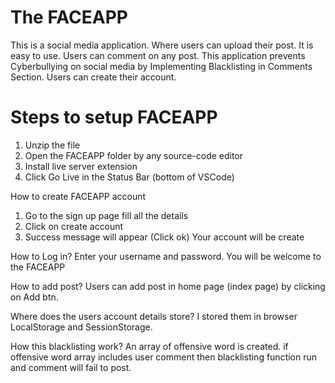 
# The FACEAPP 

This is a social media application. Where users can upload their post.
It is easy to use. Users can comment on any post.
This application prevents Cyberbullying on social media by Implementing
Blacklisting in Comments Section.
Users can create their account. 

# Steps to setup FACEAPP
1. Unzip the file 
2. Open the FACEAPP folder by any  source-code editor 
3. Install live server extension
3. Click Go Live in the Status Bar (bottom of VSCode)



How to create FACEAPP account
1. Go to the sign up page fill all the details 
2. Click on create account
3. Success message will appear (Click ok)
Your account will be create

How to Log in?
Enter your username and password. You will be welcome to the FACEAPP 

How to add post?
Users can add post in home page (index page) by clicking on Add btn.

Where does the users account details store?
I stored them in browser LocalStorage and SessionStorage.

How this blacklisting work?
An array of offensive word is created.
if offensive word array includes user comment then blacklisting function  run and comment will fail to post.
